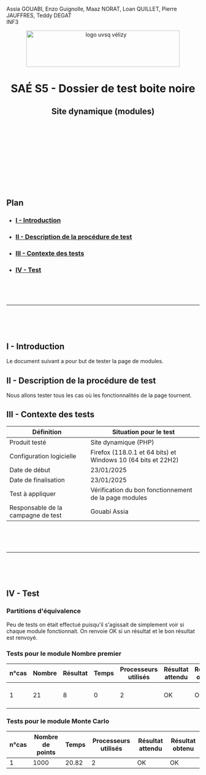 Assia GOUABI, Enzo Guignolle, Maaz NORAT, Loan QUILLET, Pierre JAUFFRES, Teddy DEGAT<br>
INF3

<div align="center">
<img height="95" width="400" src="../img/IUT_Velizy_Villacoublay_logo_2020_ecran.png" title="logo uvsq vélizy"/>

# SAÉ S5 - Dossier de test boite noire 
## Site dynamique (modules)

<br><br>

</div>

<br><br><br><br><br><br><br>

## Plan
- ### [I - Introduction](#I)
- ### [II - Description de la procédure de test](#II)
- ### [III - Contexte des tests](#III)
- ### [IV - Test](#IV)


<br><br><br>

----------

<br><br><br>

## <a name="I"></a>I - Introduction

Le document suivant a pour but de tester la page de modules.
<br>

## <a name="II"></a>II - Description de la procédure de test

Nous allons tester tous les cas où les fonctionnalités de la page tournent.
<br>

## <a name="III"></a>III - Contexte des tests

| Définition                         | Situation pour le test                                                   |
|------------------------------------|--------------------------------------------------------------------------|
| Produit testé                      | Site dynamique (PHP)                                                     |
| Configuration logicielle           | Firefox (118.0.1 et 64 bits) et<br/>Windows 10 (64 bits et 22H2)         |
| Date de début                      | 23/01/2025                                                               |
| Date de finalisation               | 23/01/2025                                                               |
| Test à appliquer                   | Vérification du bon fonctionnement de la page modules                  |
| Responsable de la campagne de test | Gouabi Assia                       |


<br><br><br>

----------

<br><br><br>

## <a name="IV"></a>IV - Test

### Partitions d'équivalence 

Peu de tests on était effectué puisqu'il s'agissait de simplement voir si chaque module fonctionnait. On renvoie OK si un résultat et le bon résultat est renvoyé.

### Tests pour le module Nombre premier

| n°cas | Nombre | Résultat | Temps | Processeurs utilisés | Résultat attendu | Résultat obtenu | Commentaires |
|-------|--------|----------|-------|----------------------|------------------|-----------------|--------------|
| 1     | 21     | 8        | 0     | 2                   | OK               | OK              | Le nombre 21 a 8 nombres premiers |

### Tests pour le module Monte Carlo

| n°cas | Nombre de points | Temps  | Processeurs utilisés | Résultat attendu | Résultat obtenu |
|-------|------------------|--------|----------------------|------------------|-----------------|
| 1     | 1000             | 20.82  | 2                    | OK               | OK              |
